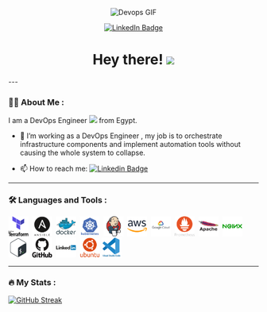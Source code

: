 <p align="center">  <img src="https://media.giphy.com/media/zOvBKUUEERdNm/giphy.gif" alt="Devops GIF" width="300" height="300"></p>

<div align="center">
<!--   <img src="https://komarev.com/ghpvc/?username=muhammedgamal760&style=flat-square&color=blue"/> -->
  <a href="www.linkedin.com/in/muhammed-gamall">
    <img src="https://img.shields.io/badge/LinkedIn-blue?style=for-the-badge&logo=linkedin&logoColor=white" alt="LinkedIn Badge"/>
  </a>
</div>

<h1 align="center">
  Hey there!
  <img src="https://media.giphy.com/media/hvRJCLFzcasrR4ia7z/giphy.gif" width="30px"/>
</h1>
---

### :man_technologist: About Me :
I am a DevOps Engineer <img src="https://media.giphy.com/media/WUlplcMpOCEmTGBtBW/giphy.gif" width="30"> from Egypt.
- :telescope: I’m working as a DevOps Engineer , my job is to orchestrate infrastructure components and implement automation tools without causing the whole system to collapse.

- :mailbox: How to reach me: [![Linkedin Badge](https://img.shields.io/badge/LinkedIn-blue?style=for-the-badge&logo=linkedin&logoColor=white)](www.linkedin.com/in/muhammed-gamall)

---

### :hammer_and_wrench: Languages and Tools :
<div>
  <img src="https://github.com/devicons/devicon/blob/master/icons/terraform/terraform-original-wordmark.svg" title="terraform" alt="terraform" width="40" height="40"/>&nbsp;
  <img src="https://github.com/devicons/devicon/blob/master/icons/ansible/ansible-original-wordmark.svg" title="ansible" alt="ansible" width="40" height="40"/>&nbsp;
  <img src="https://github.com/devicons/devicon/blob/master/icons/docker/docker-original-wordmark.svg" title="docker" alt="docker" width="40" height="40"/>&nbsp;
  <img src="https://github.com/devicons/devicon/blob/master/icons/kubernetes/kubernetes-plain-wordmark.svg" title="kubernetes" alt="kubernetes" width="40" height="40"/>&nbsp;
  <img src="https://github.com/devicons/devicon/blob/master/icons/jenkins/jenkins-original.svg" title="jenkins" alt="jenkins" width="40" height="40"/>&nbsp;
    <img src="https://github.com/devicons/devicon/blob/master/icons/amazonwebservices/amazonwebservices-original-wordmark.svg" title="amazonwebservices" alt="amazonwebservices" width="40" height="40"/>&nbsp;
    <img src="https://github.com/devicons/devicon/blob/master/icons/googlecloud/googlecloud-original-wordmark.svg" title="googlecloud" alt="googlecloud" width="40" height="40"/>&nbsp;
  <img src="https://github.com/devicons/devicon/blob/master/icons/prometheus/prometheus-original-wordmark.svg" title="prometheus" alt="prometheus" width="40" height="40"/>&nbsp;
  <img src="https://github.com/devicons/devicon/blob/master/icons/apache/apache-original-wordmark.svg" title="apache" alt="apache" width="40" height="40"/>&nbsp;
  <img src="https://github.com/devicons/devicon/blob/master/icons/nginx/nginx-original.svg" title="nginx" alt="nginx" width="40" height="40"/>&nbsp;
  <img src="https://github.com/devicons/devicon/blob/master/icons/bash/bash-original.svg" title="bash" alt="bash" width="40" height="40"/>&nbsp;
  <img src="https://github.com/devicons/devicon/blob/master/icons/github/github-original-wordmark.svg" title="github" alt="github" width="40" height="40"/>&nbsp;
  <img src="https://github.com/devicons/devicon/blob/master/icons/linkedin/linkedin-original-wordmark.svg" title="linkedin" alt="linkedin" width="40" height="40"/>&nbsp;
  <img src="https://github.com/devicons/devicon/blob/master/icons/ubuntu/ubuntu-plain-wordmark.svg" title="ubuntu" alt="ubuntu" width="40" height="40"/>&nbsp;<img src="https://github.com/devicons/devicon/blob/master/icons/vscode/vscode-original-wordmark.svg" title="vscode" alt="vscode" width="40" height="40"/>&nbsp;
</div>

---

### :fire: My Stats :

<!-- https://github-readme-streak-stats.herokuapp.com/?user=muhammedgamal760 -->
[![GitHub Streak](http://github-readme-streak-stats.herokuapp.com?user=muhammedgamal760&theme=dark&background=000000)](https://git.io/streak-stats)
